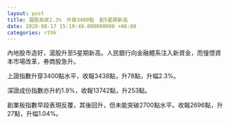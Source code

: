 ```yaml
---
layout: post
title: 滬股高收2.3%　升穿3400點　創5星期新高
date: 2020-08-17 15:19:49.000000000 +08:00
categories: rthk
---
```


內地股市造好，滬股升至5星期新高。人民銀行向金融體系注入新資金，而憧憬資本市場改革，券商股急升。

上證指數升穿3400點水平，收報3438點，升78點，升幅2.3%。

深證成份指數亦升約1.9%，收報13742點，升253點。

創業板指數早段表現反覆，其後回升，但未能突破2700點水平。收報2696點，升27點，升幅1.04%。
